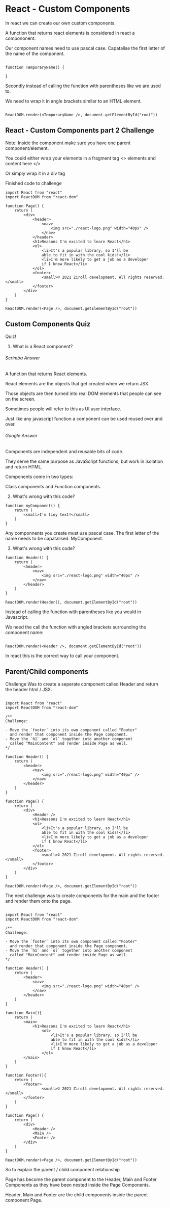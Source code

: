
# React - Custom Components

In react we can create our own custom components.

A function that returns react elements is considered in react a compononent.

Our component names need to use pascal case. Capatalise the first letter of the name of the component.

```

function TemporaryName() {

}

```

Secondly instead of calling the function with parentheses like we are used to.

We need to wrap it in angle brackets similar to an HTML element.

```

ReactDOM.render(<TemporaryName />, document.getElementById("root"))

```

## React - Custom Components part 2 Challenge

Note: Inside the component make sure you have one parent component/element.

You could either wrap your elements in a fragment tag <> elements and content here </>

Or simply wrap it in a div tag 


Finished code to challenge

```
import React from "react"
import ReactDOM from "react-dom"

function Page() {
    return (
        <div>
            <header>
                <nav>
                    <img src="./react-logo.png" width="40px" />
                </nav>
            </header>
            <h1>Reasons I'm excited to learn React</h1>
            <ol>
                <li>It's a popular library, so I'll be 
                able to fit in with the cool kids!</li>
                <li>I'm more likely to get a job as a developer
                if I know React</li>
            </ol>
            <footer>
                <small>© 2021 Ziroll development. All rights reserved.</small>
            </footer>
        </div>
    )
}

ReactDOM.render(<Page />, document.getElementById("root"))

```

## Custom Components Quiz

Quiz!

1. What is a React component?

###### Scrimba Answer

A function that returns React elements.

React elements are the objects that get created when we return JSX.

Those objects are then turned into real DOM elements that people can see on the screen.

Sometimes people will refer to this as UI user interface.

Just like any javascript function a component can be used reused over and over.

###### Google Answer

Components are independent and reusable bits of code.

They serve the same purpose as JavaScript functions, but work in isolation and return HTML. 

Components come in two types: 

Class components and Function components.



2. What's wrong with this code?
```
function myComponent() {
    return (
        <small>I'm tiny text!</small>
    )
}
```

Any componnents you create must use pascal case. The first letter of the name needs to be capatalised. MyComponent.




3. What's wrong with this code?
```
function Header() {
    return (
        <header>
            <nav>
                <img src="./react-logo.png" width="40px" />
            </nav>
        </header>
    )
}

ReactDOM.render(Header(), document.getElementById("root"))
```

Instead of calling the function with parentheses like you would in Javascript.

We need the call the function with angled brackets surrounding the component name:

```

ReactDOM.render(<Header />, document.getElementById("root"))

```

In react this is the correct way to call your component.


## Parent/Child components

Challenge Was to create a seperate component called Header and return the header html / JSX.

```

import React from "react"
import ReactDOM from "react-dom"

/**
Challenge: 

- Move the `footer` into its own component called "Footer" 
  and render that component inside the Page component.
- Move the `h1` and `ol` together into another component
  called "MainContent" and render inside Page as well.
*/

function Header() {
    return (
        <header>
            <nav>
                <img src="./react-logo.png" width="40px" />
            </nav>
        </header>
    )
}

function Page() {
    return (
        <div>
            <Header />
            <h1>Reasons I'm excited to learn React</h1>
            <ol>
                <li>It's a popular library, so I'll be 
                able to fit in with the cool kids!</li>
                <li>I'm more likely to get a job as a developer
                if I know React</li>
            </ol>
            <footer>
                <small>© 2021 Ziroll development. All rights reserved.</small>
            </footer>
        </div>
    )
}

ReactDOM.render(<Page />, document.getElementById("root"))

```

The next challenge was to create components for the main and the footer and render them onto the page.

```

import React from "react"
import ReactDOM from "react-dom"

/**
Challenge: 

- Move the `footer` into its own component called "Footer" 
  and render that component inside the Page component.
- Move the `h1` and `ol` together into another component
  called "MainContent" and render inside Page as well.
*/

function Header() {
    return (
        <header>
            <nav>
                <img src="./react-logo.png" width="40px" />
            </nav>
        </header>
    )
}

function Main(){
    return (
        <main>
            <h1>Reasons I'm excited to learn React</h1>
                <ol>
                    <li>It's a popular library, so I'll be 
                    able to fit in with the cool kids!</li>
                    <li>I'm more likely to get a job as a developer
                    if I know React</li>
                </ol>
        </main>
    )
}

function Footer(){
    return (
        <footer>
                <small>© 2021 Ziroll development. All rights reserved.</small>
        </footer>
    )
}

function Page() {
    return (
        <div>
            <Header />
            <Main />
            <Footer />
        </div>
    )
}

ReactDOM.render(<Page />, document.getElementById("root"))

```

So to explain the parent / child component relationship

Page has become the parent component to the Header, Main and Footer Components as they have been nested inside the Page Components.

Header, Main and Footer are the child components inside the parent component Page.








